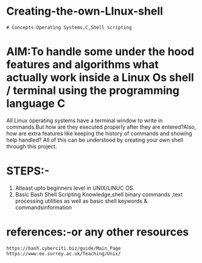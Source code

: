 # Creating-the-own-LInux-shell
    # Concepts-Operating Systems,C,Shell scripting
# AIM:To handle some under the hood features and algorithms what actually work inside a Linux Os shell / terminal using the programming language C 
All Linux operating systems have a terminal window to write in commands.But how are they executed properly after they are entered?Also, how are extra features like
keeping the history of commands and showing help handled? All of this can be understood by creating your own shell through this project. 

# STEPS:-
1. Atleast upto  beginners level in UNIX/LINUC OS.
2. Basic Bash Shell Scripting Knowledge,shell binary commands ,text processing utilities as well as basic shell keywords & commandsinformation

# references:-or any other resources
    https://bash.cyberciti.biz/guide/Main_Page
    https://www.ee.surrey.ac.uk/Teaching/Unix/
